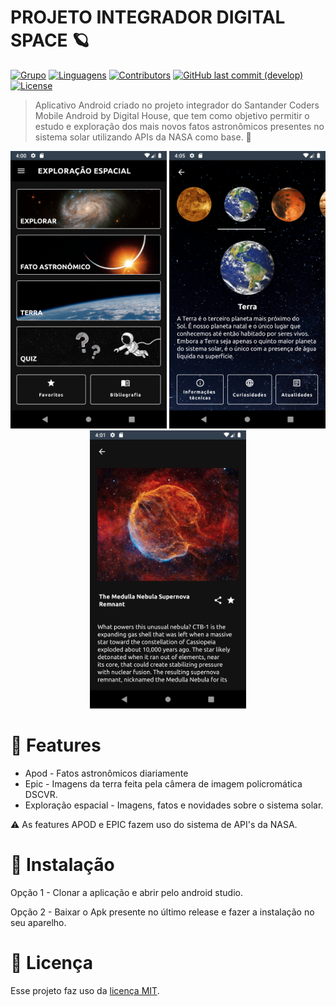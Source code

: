# PROJETO INTEGRADOR DIGITAL SPACE 🪐
[![Grupo](https://img.shields.io/badge/Grupo-07-%23DDDDDD?style=for-the-badge)](#)
[![Linguagens](https://img.shields.io/github/languages/top/paulo4fs/pidigitalhouse?color=%23DDDDDD&style=for-the-badge)](https://github.com/paulo4fs/pidigitalhouse/search?l=kotlin)
[![Contributors](https://img.shields.io/github/contributors/paulo4fs/pidigitalhouse?color=%23DDDDDD&style=for-the-badge)](https://github.com/paulo4fs/pidigitalhouse/network/members)
[![GitHub last commit (develop)](https://img.shields.io/github/last-commit/paulo4fs/pidigitalhouse/develop?color=%23DDDDDD&style=for-the-badge)](#)
[![License](https://img.shields.io/github/license/paulo4fs/pidigitalhouse?color=%23DDDDDD&style=for-the-badge)](https://github.com/paulo4fs/pidigitalhouse/blob/develop/LICENSE)

> Aplicativo Android criado no projeto integrador do Santander Coders Mobile Android by Digital House, que tem como objetivo permitir o estudo e exploração dos mais novos fatos astronômicos presentes no sistema solar utilizando APIs da NASA como base. 🚀

<div align="center">
<img width="250" src="./media/Screenshot_1610985651.png" alt="Exploracao_Espacial" border="0"> 
<img width="250" src="./media/Screenshot_1610985909.png" alt="Sistema_Solar" border="0">
<img width="250" src="./media/Screenshot_1610985668.png" alt="Web-Signin" border="0"> 
</div>

# :rocket: Features

* Apod - Fatos astronômicos diariamente
* Epic - Imagens da terra feita pela câmera de imagem policromática DSCVR.
* Exploração espacial - Imagens, fatos e novidades sobre o sistema solar.

⚠ As features APOD e EPIC fazem uso do sistema de API's da NASA.

# :construction_worker: Instalação

Opção 1 - Clonar a aplicação e abrir pelo android studio. 

Opção 2 - Baixar o Apk presente no último release e fazer a instalação no seu aparelho.

# :closed_book: Licença

Esse projeto faz uso da [licença MIT](https://github.com/paulo4fs/pidigitalhouse/blob/develop/LICENSE).